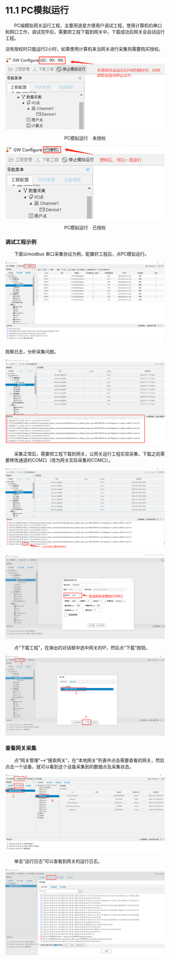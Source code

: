 # 11.1 PC模拟运行



　　PC端模拟网关运行工程，主要用途是方便用户调试工程，使用计算机的串口和网口工作，调试完毕后，需要把工程下载到网关中，下载成功后网关会自动运行工程。

​		没有授权时只能运行2小时，如需使用计算机来当网关进行采集则需要购买授权。

![未授权](assets/未授权.png)

<center>PC模拟运行　未授权</center>



![未授权](assets/已授权.png)

<center>PC模拟运行　已授权</center>

### 调试工程示例

　　下面以modbus 串口采集协议为例，配置好工程后，点PC模拟运行。

![PC模拟运行-1](assets/PC模拟运行-1.png)

观察日志，分析采集问题。

![PC模拟运行-2](assets/PC模拟运行-2.png)

　　采集正常后，需要把工程下载到网关，让网关运行工程实现采集，下载之前需要修改通道的COM口（改为网关实际采集的COM口）。

![PC模拟运行-3](assets/PC模拟运行-3.png)

![修改COM口](assets/修改COM口.png)

　　点“下载工程”，在弹出的对话框中选中网关的IP，然后点“下载”按钮。

![下载工程](assets/下载工程.png)



### 查看网关采集

　　点“网关管理”-->“搜索网关”，在“本地网关”列表中点击需要查看的网关，然后点击一个设备，就可以看到这个设备采集到的数据点及采集状态。

![查看网关采集](assets/查看网关采集.png)

　　单击“运行日志”可以查看到网关的运行日志。

![查看网关运行日志](assets/查看网关运行日志.png)